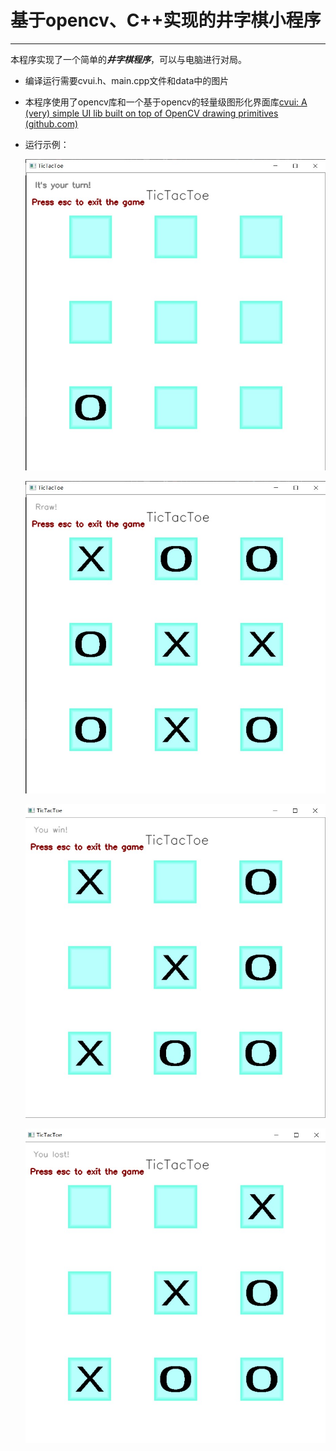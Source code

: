 # 基于opencv、C++实现的井字棋小程序

***

本程序实现了一个简单的***井字棋程序***，可以与电脑进行对局。

* 编译运行需要cvui.h、main.cpp文件和data中的图片

* 本程序使用了opencv库和一个基于opencv的轻量级图形化界面库[cvui: A (very) simple UI lib built on top of OpenCV drawing primitives (github.com)](https://github.com/Dovyski/cvui)

* 运行示例：

    ![开局](test_img/test1.jpg)

    ![平局](test_img/test2.jpg)

	![赢](test_img/test3.jpg)
	
	![输](test_img/test4.jpg)